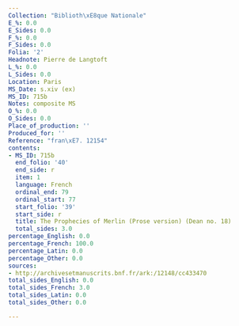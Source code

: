 ```yaml
---
Collection: "Biblioth\xE8que Nationale"
E_%: 0.0
E_Sides: 0.0
F_%: 0.0
F_Sides: 0.0
Folia: '2'
Headnote: Pierre de Langtoft
L_%: 0.0
L_Sides: 0.0
Location: Paris
MS_Date: s.xiv (ex)
MS_ID: 715b
Notes: composite MS
O_%: 0.0
O_Sides: 0.0
Place_of_production: ''
Produced_for: ''
Reference: "fran\xE7. 12154"
contents:
- MS_ID: 715b
  end_folio: '40'
  end_side: r
  item: 1
  language: French
  ordinal_end: 79
  ordinal_start: 77
  start_folio: '39'
  start_side: r
  title: The Prophecies of Merlin (Prose version) (Dean no. 18)
  total_sides: 3.0
percentage_English: 0.0
percentage_French: 100.0
percentage_Latin: 0.0
percentage_Other: 0.0
sources:
- http://archivesetmanuscrits.bnf.fr/ark:/12148/cc433470
total_sides_English: 0.0
total_sides_French: 3.0
total_sides_Latin: 0.0
total_sides_Other: 0.0

---
```

